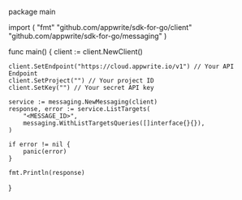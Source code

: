 package main

import (
    "fmt"
    "github.com/appwrite/sdk-for-go/client"
    "github.com/appwrite/sdk-for-go/messaging"
)

func main() {
    client := client.NewClient()

    client.SetEndpoint("https://cloud.appwrite.io/v1") // Your API Endpoint
    client.SetProject("") // Your project ID
    client.SetKey("") // Your secret API key

    service := messaging.NewMessaging(client)
    response, error := service.ListTargets(
        "<MESSAGE_ID>",
        messaging.WithListTargetsQueries([]interface{}{}),
    )

    if error != nil {
        panic(error)
    }

    fmt.Println(response)
}
